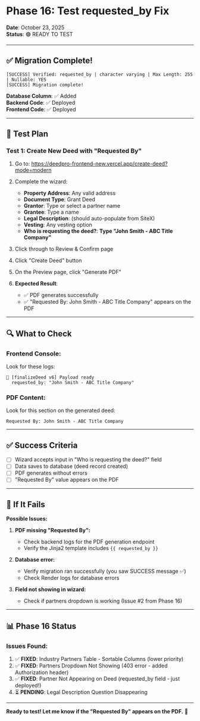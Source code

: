 # Phase 16: Test requested_by Fix

**Date**: October 23, 2025  
**Status**: 🟢 READY TO TEST

---

## ✅ Migration Complete!

```
[SUCCESS] Verified: requested_by | character varying | Max Length: 255 | Nullable: YES
[SUCCESS] Migration complete!
```

**Database Column**: ✅ Added  
**Backend Code**: ✅ Deployed  
**Frontend Code**: ✅ Deployed

---

## 🧪 Test Plan

### Test 1: Create New Deed with "Requested By"

1. Go to: https://deedpro-frontend-new.vercel.app/create-deed?mode=modern

2. Complete the wizard:
   - **Property Address**: Any valid address
   - **Document Type**: Grant Deed
   - **Grantor**: Type or select a partner name
   - **Grantee**: Type a name
   - **Legal Description**: (should auto-populate from SiteX)
   - **Vesting**: Any vesting option
   - **Who is requesting the deed?**: **Type "John Smith - ABC Title Company"**

3. Click through to Review & Confirm page

4. Click "Create Deed" button

5. On the Preview page, click "Generate PDF"

6. **Expected Result**: 
   - ✅ PDF generates successfully
   - ✅ "Requested By: John Smith - ABC Title Company" appears on the PDF

---

## 🔍 What to Check

### Frontend Console:
Look for these logs:
```
🎯 [finalizeDeed v6] Payload ready
  requested_by: "John Smith - ABC Title Company"
```

### PDF Content:
Look for this section on the generated deed:
```
Requested By: John Smith - ABC Title Company
```

---

## ✅ Success Criteria

- [ ] Wizard accepts input in "Who is requesting the deed?" field
- [ ] Data saves to database (deed record created)
- [ ] PDF generates without errors
- [ ] "Requested By" value appears on the PDF

---

## 🐛 If It Fails

**Possible Issues:**

1. **PDF missing "Requested By":**
   - Check backend logs for the PDF generation endpoint
   - Verify the Jinja2 template includes `{{ requested_by }}`

2. **Database error:**
   - Verify migration ran successfully (you saw SUCCESS message ✅)
   - Check Render logs for database errors

3. **Field not showing in wizard:**
   - Check if partners dropdown is working (Issue #2 from Phase 16)

---

## 📊 Phase 16 Status

### Issues Found:
1. ✅ **FIXED**: Industry Partners Table - Sortable Columns (lower priority)
2. ✅ **FIXED**: Partners Dropdown Not Showing (403 error - added Authorization header)
3. ✅ **FIXED**: Partner Not Appearing on Deed (requested_by field - just deployed!)
4. ⏳ **PENDING**: Legal Description Question Disappearing

---

**Ready to test! Let me know if the "Requested By" appears on the PDF.** 🎯

